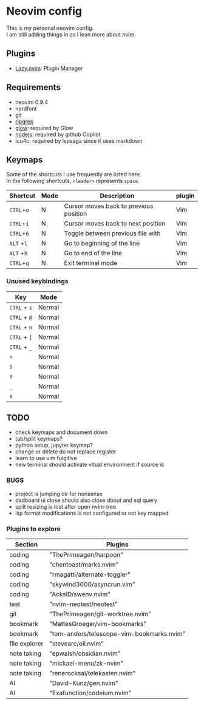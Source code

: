 # Neovim config
This is my personal neovim config.<br>
I am still adding things in as I lean more about nvim.<br>

## Plugins
+ [Lazy.nvim](https://github.com/folke/lazy.nvim): Plugin Manager

## Requirements
+ neovim 0.9.4
+ nerdfont
+ git
+ [ripgrep](https://github.com/BurntSushi/ripgrep)
+ [glow](https://github.com/charmbracelet/glow): required by Glow
+ [nodejs](https://github.com/nodejs): required by github Copliot
+ icu4c: required by lspsaga since it uses markdown

## Keymaps
Some of the shortcuts I use frequently are listed here. <br>
In the following shortcuts, `<leader>` represents `space`.<br>

| Shortcut          | Mode     | Description                                                              | plugin                      |
|-------------------|----------|--------------------------------------------------------------------------|-----------------------------|
| `CTRL`+`o`        | N        | Cursor moves back to previous position                                   | Vim                         |
| `CTRL`+`i`        | N        | Cursor moves back to next position                                       | Vim                         |
| `CTRL`+`6`        | N        | Toggle between previous file with                                        | Vim                         |
| `ALT` +`l`        | N        | Go to beginning of the line                                              | Vim                         |
| `ALT` +`h`        | N        | Go to end of the line                                                    | Vim                         |
| `CTRL`+`q`        | N        | Exit terminal mode                                                       | Vim                         |
### Unused keybindings
| Key | Mode |
| ---- | ---- |
| `CTRL` + `s` | Normal |
| `CTRL` + `@` | Normal |
| `CTRL` + `n` | Normal |
| `CTRL` + `[` | Normal |
| `CTRL` + `_` | Normal |
| `+` | Normal |
| `S` | Normal |
| `Y` | Normal |
| `_` | Normal |
| `s` | Normal |


## TODO
- check keymaps and document down
- tab/split keymaps?
- python setup, jupyter keymap?
- change or delete do not replace register
- learn to use vim fuigitive
- new terminal should activate vitual environment if source is

### BUGS
- project is jumping dir for nonsense
- dadboard ui close should also close dbout and sql query
- split resizing is lost after open nvim-tree
- lsp format modifications is not configured or not key mapped

### Plugins to explore
| Section | Plugins |
|---------|---------|
| coding | "ThePrimeagen/harpoon" |
| coding | "chentoast/marks.nvim" |
| coding | "rmagatti/alternate-toggler" |
| coding | "skywind3000/asyncrun.vim" |
| coding | "AckslD/swenv.nvim" |
| test | "nvim-neotest/neotest" |
| git | "ThePrimeagen/git-worktree.nvim"|
| bookmark | "MattesGroeger/vim-bookmarks" |
| bookmark | "tom-anders/telescope-vim-bookmarks.nvim" |
| file explorer | "stevearc/oil.nvim" |
| note taking | "epwalsh/obsidian.nvim" |
| note taking | "mickael-menu/zk-nvim" |
| note taking | "renerocksai/telekasten.nvim" |
| AI | "David-Kunz/gen.nvim"|
| AI | "Exafunction/codeium.nvim"|
